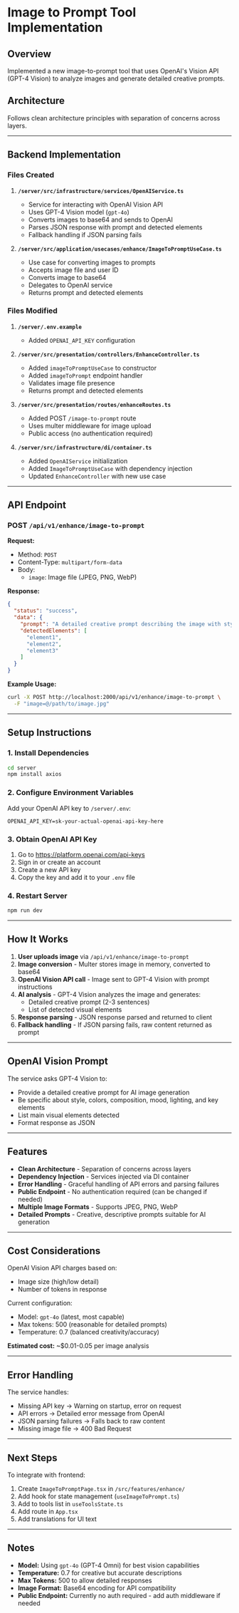# Image to Prompt Tool Implementation

## Overview
Implemented a new image-to-prompt tool that uses OpenAI's Vision API (GPT-4 Vision) to analyze images and generate detailed creative prompts.

## Architecture
Follows clean architecture principles with separation of concerns across layers.

---

## Backend Implementation

### Files Created

1. **`/server/src/infrastructure/services/OpenAIService.ts`**
   - Service for interacting with OpenAI Vision API
   - Uses GPT-4 Vision model (`gpt-4o`)
   - Converts images to base64 and sends to OpenAI
   - Parses JSON response with prompt and detected elements
   - Fallback handling if JSON parsing fails

2. **`/server/src/application/usecases/enhance/ImageToPromptUseCase.ts`**
   - Use case for converting images to prompts
   - Accepts image file and user ID
   - Converts image to base64
   - Delegates to OpenAI service
   - Returns prompt and detected elements

### Files Modified

1. **`/server/.env.example`**
   - Added `OPENAI_API_KEY` configuration

2. **`/server/src/presentation/controllers/EnhanceController.ts`**
   - Added `imageToPromptUseCase` to constructor
   - Added `imageToPrompt` endpoint handler
   - Validates image file presence
   - Returns prompt and detected elements

3. **`/server/src/presentation/routes/enhanceRoutes.ts`**
   - Added POST `/image-to-prompt` route
   - Uses multer middleware for image upload
   - Public access (no authentication required)

4. **`/server/src/infrastructure/di/container.ts`**
   - Added `OpenAIService` initialization
   - Added `ImageToPromptUseCase` with dependency injection
   - Updated `EnhanceController` with new use case

---

## API Endpoint

### POST `/api/v1/enhance/image-to-prompt`

**Request:**
- Method: `POST`
- Content-Type: `multipart/form-data`
- Body:
  - `image`: Image file (JPEG, PNG, WebP)

**Response:**
```json
{
  "status": "success",
  "data": {
    "prompt": "A detailed creative prompt describing the image with style, colors, composition, mood, lighting, and key elements",
    "detectedElements": [
      "element1",
      "element2",
      "element3"
    ]
  }
}
```

**Example Usage:**
```bash
curl -X POST http://localhost:2000/api/v1/enhance/image-to-prompt \
  -F "image=@/path/to/image.jpg"
```

---

## Setup Instructions

### 1. Install Dependencies
```bash
cd server
npm install axios
```

### 2. Configure Environment Variables
Add your OpenAI API key to `/server/.env`:
```env
OPENAI_API_KEY=sk-your-actual-openai-api-key-here
```

### 3. Obtain OpenAI API Key
1. Go to https://platform.openai.com/api-keys
2. Sign in or create an account
3. Create a new API key
4. Copy the key and add it to your `.env` file

### 4. Restart Server
```bash
npm run dev
```

---

## How It Works

1. **User uploads image** via `/api/v1/enhance/image-to-prompt`
2. **Image conversion** - Multer stores image in memory, converted to base64
3. **OpenAI Vision API call** - Image sent to GPT-4 Vision with prompt instructions
4. **AI analysis** - GPT-4 Vision analyzes the image and generates:
   - Detailed creative prompt (2-3 sentences)
   - List of detected visual elements
5. **Response parsing** - JSON response parsed and returned to client
6. **Fallback handling** - If JSON parsing fails, raw content returned as prompt

---

## OpenAI Vision Prompt

The service asks GPT-4 Vision to:
- Provide a detailed creative prompt for AI image generation
- Be specific about style, colors, composition, mood, lighting, and key elements
- List main visual elements detected
- Format response as JSON

---

## Features

- **Clean Architecture** - Separation of concerns across layers
- **Dependency Injection** - Services injected via DI container
- **Error Handling** - Graceful handling of API errors and parsing failures
- **Public Endpoint** - No authentication required (can be changed if needed)
- **Multiple Image Formats** - Supports JPEG, PNG, WebP
- **Detailed Prompts** - Creative, descriptive prompts suitable for AI generation

---

## Cost Considerations

OpenAI Vision API charges based on:
- Image size (high/low detail)
- Number of tokens in response

Current configuration:
- Model: `gpt-4o` (latest, most capable)
- Max tokens: 500 (reasonable for detailed prompts)
- Temperature: 0.7 (balanced creativity/accuracy)

**Estimated cost:** ~$0.01-0.05 per image analysis

---

## Error Handling

The service handles:
- Missing API key → Warning on startup, error on request
- API errors → Detailed error message from OpenAI
- JSON parsing failures → Falls back to raw content
- Missing image file → 400 Bad Request

---

## Next Steps

To integrate with frontend:
1. Create `ImageToPromptPage.tsx` in `/src/features/enhance/`
2. Add hook for state management (`useImageToPrompt.ts`)
3. Add to tools list in `useToolsState.ts`
4. Add route in `App.tsx`
5. Add translations for UI text

---

## Notes

- **Model:** Using `gpt-4o` (GPT-4 Omni) for best vision capabilities
- **Temperature:** 0.7 for creative but accurate descriptions
- **Max Tokens:** 500 to allow detailed responses
- **Image Format:** Base64 encoding for API compatibility
- **Public Endpoint:** Currently no auth required - add auth middleware if needed
